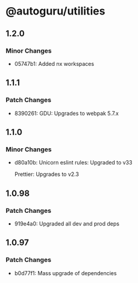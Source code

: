 # @autoguru/utilities

## 1.2.0

### Minor Changes

-   05747b1: Added nx workspaces

## 1.1.1

### Patch Changes

-   8390261: GDU: Upgrades to webpak 5.7.x

## 1.1.0

### Minor Changes

-   d80a10b: Unicorn eslint rules: Upgraded to v33

    Prettier: Upgrades to v2.3

## 1.0.98

### Patch Changes

-   919e4a0: Upgraded all dev and prod deps

## 1.0.97

### Patch Changes

-   b0d77f1: Mass upgrade of dependencies
